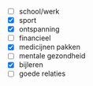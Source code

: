 - [ ] school/werk
- [x] sport
- [x] ontspanning
- [ ] financieel
- [x] medicijnen pakken
- [ ] mentale gezondheid
- [x] bijleren
- [ ] goede relaties